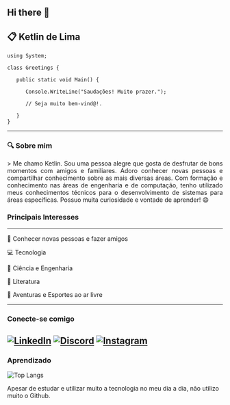 ## Hi there 👋

<!--
**ketlindelima/ketlindelima** is a ✨ _special_ ✨ repository because its `README.md` (this file) appears on your GitHub profile.

Here are some ideas to get you started:

- 🔭 I’m currently working on ...
- 🌱 I’m currently learning ...
- 👯 I’m looking to collaborate on ...
- 🤔 I’m looking for help with ...
- 💬 Ask me about ...
- 📫 How to reach me: ...
- 😄 Pronouns: ...
- ⚡ Fun fact: ...
-->
## &#128203; Ketlin de Lima


```
using System;
 
class Greetings {
 
   public static void Main() {
 
      Console.WriteLine("Saudações! Muito prazer.");
 
      // Seja muito bem-vind@!.
      
   }
}
```
---
### &#128269; Sobre mim
<p align="justify"> 
> Me chamo Ketlin. Sou uma pessoa alegre que gosta de desfrutar de bons momentos com amigos e familiares. Adoro conhecer novas pessoas e compartilhar conhecimento sobre as mais diversas áreas. Com formação e conhecimento nas áreas de engenharia e de computação, tenho utilizado meus conhecimentos técnicos para o desenvolvimento de sistemas para áreas específicas. Possuo muita curiosidade e vontade de aprender! &#128516;
</p>

### Principais Interesses
---
&#128378; Conhecer novas pessoas e fazer amigos 

&#128187; Tecnologia

&#129514; Ciência e Engenharia

&#128214; Literatura

&#129495; Aventuras e Esportes ao ar livre


---
### Conecte-se comigo
[![LinkedIn](https://img.shields.io/badge/LinkedIn-0077B5?style=for-the-badge&logo=linkedin&logoColor=white)](https://www.linkedin.com/in/ketlin-danieli-de-lima-5436a9193/)    [![Discord](https://img.shields.io/badge/Discord-7289DA?style=for-the-badge&logo=discord&logoColor=white)](https://discord.com/channels/@Thunderket/)   [![Instagram](https://img.shields.io/badge/-Instagram-%23E4405F?style=for-the-badge&logo=instagram&logoColor=white)](https://www.instagram.com/ketlin_dani/)
---
### Aprendizado
![Top Langs](https://github-readme-stats-git-masterrstaa-rickstaa.vercel.app/api/top-langs/?username=ketlindelima&bg_color=000&border_color=30A3DC&title_color=E94D5F&text_color=FFF&layout=compact)

<p align="justify"> 

Apesar de estudar e utilizar muito a tecnologia no meu dia a dia, não utilizo muito o Github.